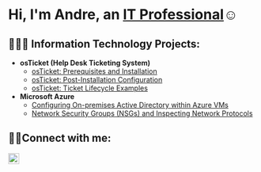 

<h1>Hi, I'm Andre, an <a href="https://linkedin.com/in/Josh">IT Professional</a>☺</h1>

<h2>👨🏾‍💻 Information Technology Projects:</h2>

- <b>osTicket (Help Desk Ticketing System)</b>
  - [osTicket: Prerequisites and Installation](https://github.com/AndreDemoneSmith/osticket-prereqs)
  - [osTicket: Post-Installation Configuration](https://github.com/AndreDemoneSmith/post-install-config)
  - [osTicket: Ticket Lifecycle Examples](https://github.com/AndreDemoneSmith/ticket-lifecycle)
- <b>Microsoft Azure</b>
  - [Configuring On-premises Active Directory within Azure VMs](https://github.com/AndreDemoneSmith/configure-ad)
  - [Network Security Groups (NSGs) and Inspecting Network Protocols](https://github.com/AndreDemoneSmith/azure-network-protocols)

<h2>🤳🏾Connect with me:</h2>

[<img align="left" alt="Josh | LinkedIn" width="22px" src="https://cdn.jsdelivr.net/npm/simple-icons@v3/icons/linkedin.svg" />][linkedin]



[linkedin]: https://linkedin.com/in/Josh
